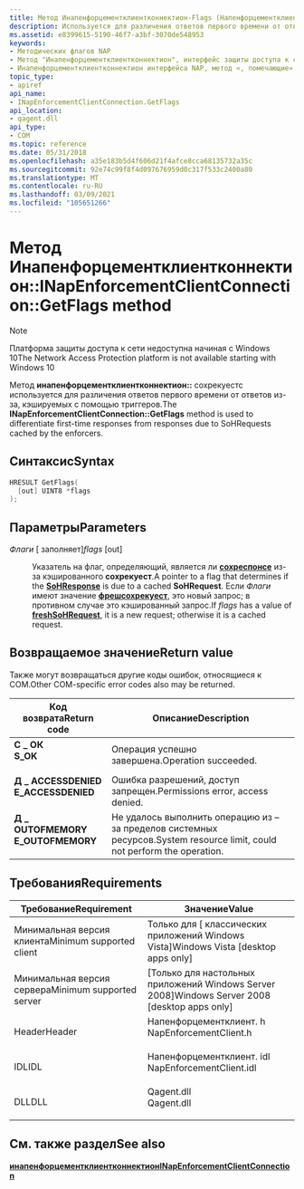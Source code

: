 ```yaml
---
title: Метод Инапенфорцементклиентконнектион-Flags (Напенфорцементклиент. h)
description: Используется для различения ответов первого времени от ответов из-за кэширования Сохрекуестс с помощью триггеров. | Метод Инапенфорцементклиентконнектион-Flags (Напенфорцементклиент. h)
ms.assetid: e8399615-5190-46f7-a3bf-3070de548953
keywords:
- Методических флагов NAP
- Метод "Инапенфорцементклиентконнектион", интерфейс защиты доступа к сети
- Инапенфорцементклиентконнектион интерфейса NAP, метод «, помечающие»
topic_type:
- apiref
api_name:
- INapEnforcementClientConnection.GetFlags
api_location:
- qagent.dll
api_type:
- COM
ms.topic: reference
ms.date: 05/31/2018
ms.openlocfilehash: a35e183b5d4f606d21f4afce8cca68135732a35c
ms.sourcegitcommit: 92e74c99f8f4d097676959d0c317f533c2400a80
ms.translationtype: MT
ms.contentlocale: ru-RU
ms.lasthandoff: 03/09/2021
ms.locfileid: "105651266"
---
```

# <a name="inapenforcementclientconnectiongetflags-method"></a><span data-ttu-id="b4679-107">Метод Инапенфорцементклиентконнектион::</span><span class="sxs-lookup"><span data-stu-id="b4679-107">INapEnforcementClientConnection::GetFlags method</span></span>

> [!Note]  
> <span data-ttu-id="b4679-108">Платформа защиты доступа к сети недоступна начиная с Windows 10</span><span class="sxs-lookup"><span data-stu-id="b4679-108">The Network Access Protection platform is not available starting with Windows 10</span></span>

 

<span data-ttu-id="b4679-109">Метод **инапенфорцементклиентконнектион::** сохрекуестс используется для различения ответов первого времени от ответов из-за, кэшируемых с помощью триггеров.</span><span class="sxs-lookup"><span data-stu-id="b4679-109">The **INapEnforcementClientConnection::GetFlags** method is used to differentiate first-time responses from responses due to SoHRequests cached by the enforcers.</span></span>

## <a name="syntax"></a><span data-ttu-id="b4679-110">Синтаксис</span><span class="sxs-lookup"><span data-stu-id="b4679-110">Syntax</span></span>


```C++
HRESULT GetFlags(
  [out] UINT8 *flags
);
```



## <a name="parameters"></a><span data-ttu-id="b4679-111">Параметры</span><span class="sxs-lookup"><span data-stu-id="b4679-111">Parameters</span></span>

<dl> <dt>

<span data-ttu-id="b4679-112">*Флаги* \[ заполняет\]</span><span class="sxs-lookup"><span data-stu-id="b4679-112">*flags* \[out\]</span></span>
</dt> <dd>

<span data-ttu-id="b4679-113">Указатель на флаг, определяющий, является ли [**сохреспонсе**](/windows/win32/api/naptypes/ns-naptypes-soh) из-за кэшированного **сохрекуест**.</span><span class="sxs-lookup"><span data-stu-id="b4679-113">A pointer to a flag that determines if the [**SoHResponse**](/windows/win32/api/naptypes/ns-naptypes-soh) is due to a cached **SoHRequest**.</span></span> <span data-ttu-id="b4679-114">Если *Флаги* имеют значение [**фрешсохрекуест**](nap-type-constants.md), это новый запрос; в противном случае это кэшированный запрос.</span><span class="sxs-lookup"><span data-stu-id="b4679-114">If *flags* has a value of [**freshSoHRequest**](nap-type-constants.md), it is a new request; otherwise it is a cached request.</span></span>

</dd> </dl>

## <a name="return-value"></a><span data-ttu-id="b4679-115">Возвращаемое значение</span><span class="sxs-lookup"><span data-stu-id="b4679-115">Return value</span></span>

<span data-ttu-id="b4679-116">Также могут возвращаться другие коды ошибок, относящиеся к COM.</span><span class="sxs-lookup"><span data-stu-id="b4679-116">Other COM-specific error codes also may be returned.</span></span>



| <span data-ttu-id="b4679-117">Код возврата</span><span class="sxs-lookup"><span data-stu-id="b4679-117">Return code</span></span>                                                                                     | <span data-ttu-id="b4679-118">Описание</span><span class="sxs-lookup"><span data-stu-id="b4679-118">Description</span></span>                                                        |
|-------------------------------------------------------------------------------------------------|--------------------------------------------------------------------|
| <dl> <span data-ttu-id="b4679-119"><dt>**С \_ ОК**</dt></span><span class="sxs-lookup"><span data-stu-id="b4679-119"><dt>**S\_OK** </dt></span></span> </dl>           | <span data-ttu-id="b4679-120">Операция успешно завершена.</span><span class="sxs-lookup"><span data-stu-id="b4679-120">Operation succeeded.</span></span><br/>                                    |
| <dl> <span data-ttu-id="b4679-121"><dt>**Д \_ ACCESSDENIED**</dt></span><span class="sxs-lookup"><span data-stu-id="b4679-121"><dt>**E\_ACCESSDENIED** </dt></span></span> </dl> | <span data-ttu-id="b4679-122">Ошибка разрешений, доступ запрещен.</span><span class="sxs-lookup"><span data-stu-id="b4679-122">Permissions error, access denied.</span></span><br/>                       |
| <dl> <span data-ttu-id="b4679-123"><dt>**Д \_ OUTOFMEMORY**</dt></span><span class="sxs-lookup"><span data-stu-id="b4679-123"><dt>**E\_OUTOFMEMORY** </dt></span></span> </dl>  | <span data-ttu-id="b4679-124">Не удалось выполнить операцию из – за пределов системных ресурсов.</span><span class="sxs-lookup"><span data-stu-id="b4679-124">System resource limit, could not perform the operation.</span></span><br/> |



 

## <a name="requirements"></a><span data-ttu-id="b4679-125">Требования</span><span class="sxs-lookup"><span data-stu-id="b4679-125">Requirements</span></span>



| <span data-ttu-id="b4679-126">Требование</span><span class="sxs-lookup"><span data-stu-id="b4679-126">Requirement</span></span> | <span data-ttu-id="b4679-127">Значение</span><span class="sxs-lookup"><span data-stu-id="b4679-127">Value</span></span> |
|-------------------------------------|-----------------------------------------------------------------------------------------------------|
| <span data-ttu-id="b4679-128">Минимальная версия клиента</span><span class="sxs-lookup"><span data-stu-id="b4679-128">Minimum supported client</span></span><br/> | <span data-ttu-id="b4679-129">Только для \[ классических приложений Windows Vista\]</span><span class="sxs-lookup"><span data-stu-id="b4679-129">Windows Vista \[desktop apps only\]</span></span><br/>                                                      |
| <span data-ttu-id="b4679-130">Минимальная версия сервера</span><span class="sxs-lookup"><span data-stu-id="b4679-130">Minimum supported server</span></span><br/> | <span data-ttu-id="b4679-131">\[Только для настольных приложений Windows Server 2008\]</span><span class="sxs-lookup"><span data-stu-id="b4679-131">Windows Server 2008 \[desktop apps only\]</span></span><br/>                                                |
| <span data-ttu-id="b4679-132">Header</span><span class="sxs-lookup"><span data-stu-id="b4679-132">Header</span></span><br/>                   | <dl> <span data-ttu-id="b4679-133"><dt>Напенфорцементклиент. h</dt></span><span class="sxs-lookup"><span data-stu-id="b4679-133"><dt>NapEnforcementClient.h</dt></span></span> </dl>   |
| <span data-ttu-id="b4679-134">IDL</span><span class="sxs-lookup"><span data-stu-id="b4679-134">IDL</span></span><br/>                      | <dl> <span data-ttu-id="b4679-135"><dt>Напенфорцементклиент. idl</dt></span><span class="sxs-lookup"><span data-stu-id="b4679-135"><dt>NapEnforcementClient.idl</dt></span></span> </dl> |
| <span data-ttu-id="b4679-136">DLL</span><span class="sxs-lookup"><span data-stu-id="b4679-136">DLL</span></span><br/>                      | <dl> <span data-ttu-id="b4679-137"><dt>Qagent.dll</dt></span><span class="sxs-lookup"><span data-stu-id="b4679-137"><dt>Qagent.dll</dt></span></span> </dl>               |



## <a name="see-also"></a><span data-ttu-id="b4679-138">См. также раздел</span><span class="sxs-lookup"><span data-stu-id="b4679-138">See also</span></span>

<dl> <dt>

[<span data-ttu-id="b4679-139">**инапенфорцементклиентконнектион**</span><span class="sxs-lookup"><span data-stu-id="b4679-139">**INapEnforcementClientConnection**</span></span>](inapenforcementclientconnection.md)
</dt> </dl>

 

 





